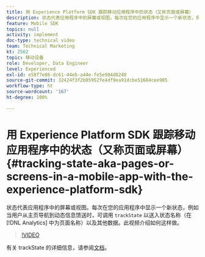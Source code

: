 ```yaml
---
title: 用 Experience Platform SDK 跟踪移动应用程序中的状态（又称页面或屏幕）
description: 状态代表应用程序中的屏幕或视图。每次在您的应用程序中显示一个新状态，例如当用户从主页导航到动态信息馈送时，可调用“trackState”以送入状态名称（在 Analytics 中为页面名称）以及其他数据。此视频介绍如何这样做。
feature: Mobile SDK
topics: null
activity: implement
doc-type: technical video
team: Technical Marketing
kt: 2562
topic: 移动设备
role: Developer, Data Engineer
level: Experienced
exl-id: e58f7e86-dc61-44eb-a44e-fe5e984d8248
source-git-commit: 32424f3f2b05952fe4df9ea91dcbe51684cee905
workflow-type: ht
source-wordcount: '167'
ht-degree: 100%

---
```


# 用 Experience Platform SDK 跟踪移动应用程序中的状态（又称页面或屏幕） {#tracking-state-aka-pages-or-screens-in-a-mobile-app-with-the-experience-platform-sdk}

状态代表应用程序中的屏幕或视图。每次在您的应用程序中显示一个新状态，例如当用户从主页导航到动态信息馈送时，可调用 `trackState` 以送入状态名称（在 [!DNL Analytics] 中为页面名称）以及其他数据。此视频介绍如何这样做。

>[!VIDEO](https://video.tv.adobe.com/v/26260/?quality=12)

有关 trackState 的详细信息，请参阅[文档](https://aep-sdks.gitbook.io/docs/using-mobile-extensions/mobile-core/configuration-reference/mobile-core-api-reference)。
